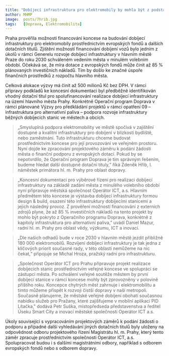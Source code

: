 ```yaml
---
title: "Dobíjecí infrastruktura pro elektromobily by mohla být z podstatné části financována z evropských peněz"
author: MHMP
image:  posts/7hrib.jpg
tags:   [Doprava, Elektromobilita]
---
```


Praha prověřila možnosti financování koncese na budování dobíjecí infrastruktury pro elektromobily prostřednictvím evropských fondů a dalších dotačních titulů. Zjištění možností financování dobíjení vozů bylo jedním z úkolů v rámci Generelu rozvoje dobíjecí infrastruktury v hlavním městě Praze do roku 2030 schváleném vedením města v minulém volebním období. Očekává se, že míra dotace z evropských fondů může činit až 85 % plánovaných investičních nákladů. Tím by došlo ke značné úspoře finančních prostředků z rozpočtu hlavního města. 

Celková alokace výzvy má činit až 500 milionů Kč bez DPH. V rámci přípravy podkladů ke koncesní dokumentaci byl předběžně identifikován vhodný dotační titul pro spolufinancování realizace dobíjecí infrastruktury na území hlavního města Prahy. Konkrétně Operační program Doprava v rámci plánované Výzvy pro předkládání projektů v rámci opatření 09 – infrastruktura pro alternativní paliva – podpora rozvoje infrastruktury běžných dobíjecích stanic ve městech a obcích.

> „Smysluplná podpora elektromobility ve městě spočívá v zajištění dostupné a kvalitní infrastruktury pro dobíjení v blízkosti bydliště, nebo zaměstnání. Tuto infrastrukturu chceme budovat prostřednictvím koncese pro její provozování ve veřejném prostoru. Nyní dojde ke zpracování projektového záměru k podání žádosti města o finanční podporu z evropských dotací. Pokud by se nepotvrdilo, že Operační program Doprava je tím správným řešením, budeme hledat další dostupné dotační tituly,” říká Zdeněk Hřib, I. náměstek primátora hl. m. Prahy pro oblast dopravy. 

> „Koncesní dokumentaci pro výběrové řízení pro realizaci dobíjecí infrastruktury na základě zadání města z minulého volebního období nyní připravuje městská společnost Operátor ICT, a.s. Hlavním předmětem této koncese je výstavba dobíjecí infrastruktury formou design & build, osazení této infrastruktury dobíjecími stanicemi a jejich následný provoz. Z prověření možností financování z externích zdrojů plyne, že až 85 % investičních nákladů na tento projekt by mohlo být pokryto z Operačního programu Doprava, konkrétně z kapitoly infrastruktura pro alternativní paliva,” uvádí Daniel Mazur, radní hl. m. Prahy pro oblast vědy, výzkumu, ICT a inovací. 

> „Dle našich odhadů bude v roce 2030 v hlavním městě jezdit přibližně 180 000 elektromobilů. Rozvíjení dobíjecí infrastruktury je tak jedna z klíčových priorit současné rady, v této oblasti nemůžeme na nic čekat,“ připojuje se Michal Hroza, pražský radní pro infrastrukturu.

> „Společnost Operátor ICT pro Prahu připravuje projekt realizace dobíjecích stanic prostřednictvím veřejné koncese ve spolupráci se zástupci města. Po schválení veřejné soutěže městem by první dobíjecí stanice v rámci koncese mohly být zprovozněny v polovině příštího roku. Koncepce chytrých měst zahrnuje i elektromobilitu a tímto můžeme přispět k rozvoji čistší dopravy v naší metropoli. Současně plánujeme, že městské veřejné dobíjení obohatí současnou nabídku služeb pro Pražany, které zajišťujeme v mobilní aplikaci PID Lítačka," dodává Petr Suška, místopředseda představenstva a ředitel Úseku Smart City a inovací městské společnosti Operátor ICT a.s.

Úkoly související s vypracováním projektových záměrů k podání žádosti o podporu a případné další vyhledávání jiných dotačních titulů byly uloženy na odpovědnost odboru projektového řízení Magistrátu hl. m. Prahy, který tento záměr zpracuje prostřednictvím společnosti Operátor ICT, a.s. Spolupracovat budou i s dalšími magistrátními odbory, například s odborem evropských fondů nebo s odborem dopravy.
